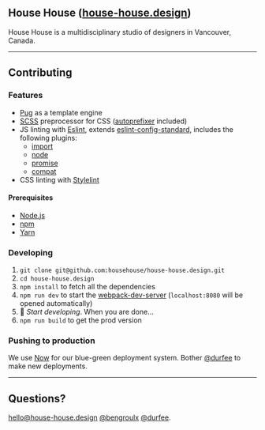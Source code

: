 ## House House ([house-house.design](https://house-house.design))

House House is a multidisciplinary studio of designers in Vancouver, Canada.

***

## Contributing

### Features
* [Pug](https://pugjs.org) as a template engine
* [SCSS](http://sass-lang.com) preprocessor for CSS ([autoprefixer](https://github.com/postcss/autoprefixer) included)
* JS linting with [Eslint](https://eslint.org), extends [eslint-config-standard](https://github.com/standard/eslint-config-standard), includes the following plugins:
  * [import](https://github.com/benmosher/eslint-plugin-import)
  * [node](https://github.com/mysticatea/eslint-plugin-node)
  * [promise](https://github.com/xjamundx/eslint-plugin-promise)
  * [compat](https://github.com/amilajack/eslint-plugin-compat)
* CSS linting with [Stylelint](http://stylelint.io)

#### Prerequisites
- [Node.js](https://nodejs.org/en/)
- [npm](https://docs.npmjs.com/cli/install)
- [Yarn](https://npmjs.com/package/yarn/tutorial)

### Developing
1. `git clone git@github.com:househouse/house-house.design.git`
2. `cd house-house.design`
3. `npm install` to fetch all the dependencies
4. `npm run dev` to start the [webpack-dev-server](https://github.com/webpack/webpack-dev-server) (`localhost:8080` will be opened automatically)
5. 🎉 *Start developing*. When you are done…
6. `npm run build` to get the prod version

### Pushing to production
We use [Now](https://zeit.co/now) for our blue-green deployment system. Bother [@durfee](https://github.com/durfee) to make new deployments.

***

## Questions?

[hello@house-house.design](mailto:hello@house-house.design)
[@bengroulx](https://github.com/bengroulx)
[@durfee](https://github.com/durfee).
